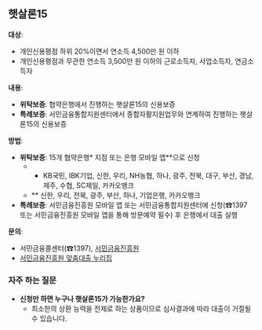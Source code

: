 ## 햇살론15

**대상**: 
- 개인신용평점 하위 20%이면서 연소득 4,500만 원 이하 
- 개인신용평점과 무관한 연소득 3,500만 원 이하의 근로소득자, 사업소득자, 연금소득자

**내용**: 
- **위탁보증**: 협약은행에서 진행하는 햇살론15의 신용보증
- **특례보증**: 서민금융통합지원센터에서 종합자활지원업무와 연계하여 진행하는 햇살론15의 신용보증

**방법**: 
- **위탁보증**: 15개 협약은행* 지점 또는 은행 모바일 앱**으로 신청
  - * KB국민, IBK기업, 신한, 우리, NH농협, 하나, 광주, 전북, 대구, 부산, 경남, 제주, 수협, SC제일, 카카오뱅크 
  - ** 신한, 우리, 전북, 광주, 부산, 하나, 기업은행, 카카오뱅크
- **특례보증**: 서민금융진흥원 모바일 앱 또는 서민금융통합지원센터에 신청(☎1397 또는 서민금융진흥원 모바일 앱을 통해 방문예약 필수) 후 은행에서 대출 실행

**문의**: 
- 서민금융콜센터(☎1397), [서민금융진흥원](https://www.kinfa.or.kr)
- [서민금융진흥원 맞춤대출 누리집](https://loan.kinfa.or.kr)

### 자주 하는 질문
- **신청만 하면 누구나 햇살론15가 가능한가요?**
  - 최소한의 상환 능력을 전제로 하는 상품이므로 심사결과에 따라 대출이 거절될 수 있습니다.
